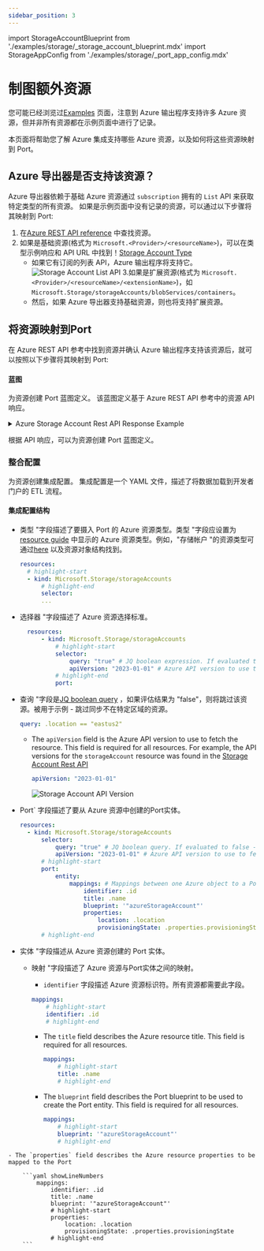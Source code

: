 ```yaml
---
sidebar_position: 3
---
```


import StorageAccountBlueprint from './examples/storage/_storage_account_blueprint.mdx'
import StorageAppConfig from './examples/storage/_port_app_config.mdx'

# 制图额外资源

您可能已经浏览过[Examples](./examples.md) 页面，注意到 Azure 输出程序支持许多 Azure 资源，但并非所有资源都在示例页面中进行了记录。

本页面将帮助您了解 Azure 集成支持哪些 Azure 资源，以及如何将这些资源映射到 Port。

## Azure 导出器是否支持该资源？

Azure 导出器依赖于基础 Azure 资源通过 `subscription` 拥有的 `List` API 来获取特定类型的所有资源。 如果是示例页面中没有记录的资源，可以通过以下步骤将其映射到 Port: 

1. 在[Azure REST API reference](https://learn.microsoft.com/en-us/rest/api/azure/) 中查找资源。
2. 如果是基础资源(格式为 `Microsoft.<Provider>/<resourceName>`)，可以在类型示例响应和 API URL 中找到！[Storage Account Type](/img/integrations/azure-exporter/StorageAccountTypeInAPIURL.png)
    - 如果它有订阅的列表 API，Azure 输出程序将支持它。
    ![Storage Account List API](/img/integrations/azure-exporter/StorageAccountListAPIIsValid.png)
3.如果是扩展资源(格式为 `Microsoft.<Provider>/<resourceName>/<extensionName>`)，如 `Microsoft.Storage/storageAccounts/blobServices/containers`。
    - 然后，如果 Azure 导出器支持基础资源，则也将支持扩展资源。

## 将资源映射到Port

在 Azure REST API 参考中找到资源并确认 Azure 输出程序支持该资源后，就可以按照以下步骤将其映射到 Port: 

#### 蓝图

为资源创建 Port 蓝图定义。 该蓝图定义基于 Azure REST API 参考中的资源 API 响应。

<details>
<summary>Azure Storage Account Rest API Response Example</summary>

```json
{
  "value": [
    {
      "id": "/subscriptions/{subscription-id}/resourceGroups/res2627/providers/Microsoft.Storage/storageAccounts/sto1125",
      "kind": "Storage",
      "location": "eastus",
      "name": "sto1125",
      "properties": {
        "isHnsEnabled": true,
        "creationTime": "2017-05-24T13:28:53.4540398Z",
        "primaryEndpoints": {
          "web": "https://sto1125.web.core.windows.net/",
          "dfs": "https://sto1125.dfs.core.windows.net/",
          "blob": "https://sto1125.blob.core.windows.net/",
          "file": "https://sto1125.file.core.windows.net/",
          "queue": "https://sto1125.queue.core.windows.net/",
          "table": "https://sto1125.table.core.windows.net/",
          "microsoftEndpoints": {
            "web": "https://sto1125-microsoftrouting.web.core.windows.net/",
            "dfs": "https://sto1125-microsoftrouting.dfs.core.windows.net/",
            "blob": "https://sto1125-microsoftrouting.blob.core.windows.net/",
            "file": "https://sto1125-microsoftrouting.file.core.windows.net/",
            "queue": "https://sto1125-microsoftrouting.queue.core.windows.net/",
            "table": "https://sto1125-microsoftrouting.table.core.windows.net/"
          },
          "internetEndpoints": {
            "web": "https://sto1125-internetrouting.web.core.windows.net/",
            "dfs": "https://sto1125-internetrouting.dfs.core.windows.net/",
            "blob": "https://sto1125-internetrouting.blob.core.windows.net/",
            "file": "https://sto1125-internetrouting.file.core.windows.net/"
          }
        },
        "primaryLocation": "eastus",
        "provisioningState": "Succeeded",
        "routingPreference": {
          "routingChoice": "MicrosoftRouting",
          "publishMicrosoftEndpoints": true,
          "publishInternetEndpoints": true
        },
        "encryption": {
          "services": {
            "file": {
              "keyType": "Account",
              "enabled": true,
              "lastEnabledTime": "2019-12-11T20:49:31.7036140Z"
            },
            "blob": {
              "keyType": "Account",
              "enabled": true,
              "lastEnabledTime": "2019-12-11T20:49:31.7036140Z"
            }
          },
          "keySource": "Microsoft.Storage"
        },
        "secondaryLocation": "centraluseuap",
        "statusOfPrimary": "available",
        "statusOfSecondary": "available",
        "supportsHttpsTrafficOnly": false
      },
      "sku": {
        "name": "Standard_GRS",
        "tier": "Standard"
      },
      "tags": {
        "key1": "value1",
        "key2": "value2"
      },
      "type": "Microsoft.Storage/storageAccounts"
    }
  ]
}
```

</details>

根据 API 响应，可以为资源创建 Port 蓝图定义。

<StorageAccountBlueprint/>

### 整合配置

为资源创建集成配置。 集成配置是一个 YAML 文件，描述了将数据加载到开发者门户的 ETL 流程。

<StorageAppConfig/>

#### 集成配置结构

* 类型 "字段描述了要摄入 Port 的 Azure 资源类型。类型 "字段应设置为[resource guide](https://learn.microsoft.com/en-us/azure/templates/) 中显示的 Azure 资源类型。例如，"存储帐户 "的资源类型可通过[here](https://learn.microsoft.com/en-us/azure/templates/microsoft.storage/storageaccounts?pivots=deployment-language-arm-template) 以及资源对象结构找到。


  ```yaml showLineNumbers
  resources:
    # highlight-start
    - kind: Microsoft.Storage/storageAccounts
    	# highlight-end
    	selector:
    	...
  ```


* 选择器 "字段描述了 Azure 资源选择标准。


  ```yaml showLineNumbers
    resources:
    	- kind: Microsoft.Storage/storageAccounts
    		# highlight-start
    		selector:
    			query: "true" # JQ boolean expression. If evaluated to false - this object will be skipped.
    			apiVersion: "2023-01-01" # Azure API version to use to fetch the resource
    		# highlight-end
    		port:
  ```


* 查询 "字段是[JQ boolean query](https://stedolan.github.io/jq/manual/#Basicfilters) ，如果评估结果为 "false"，则将跳过该资源。被用于示例 - 跳过同步不在特定区域的资源。


    ```yaml showLineNumbers
    query: .location == "eastus2"
    ```

  - The `apiVersion` field is the Azure API version to use to fetch the resource. This field is required for all resources. For example, the API versions for the `storageAccount` resource was found in the [Storage Account Rest API](https://docs.microsoft.com/en-us/rest/api/storagerp/storageaccounts/list)

    ```yaml showLineNumbers
    apiVersion: "2023-01-01"
    ```

    ![Storage Account API Version](/img/integrations/azure-exporter/StorageAccountAPIVersion.png)

* Port` 字段描述了要从 Azure 资源中创建的Port实体。


  ```yaml showLineNumbers
  resources:
    - kind: Microsoft.Storage/storageAccounts
    	selector:
    		query: "true" # JQ boolean query. If evaluated to false - skip syncing the object.
    		apiVersion: "2023-01-01" # Azure API version to use to fetch the resource
    	# highlight-start
    	port:
    		entity:
    			mappings: # Mappings between one Azure object to a Port entity. Each value is a JQ query.
    				identifier: .id
    				title: .name
    				blueprint: '"azureStorageAccount"'
    				properties:
    					location: .location
    					provisioningState: .properties.provisioningState
    	# highlight-end
  ```


* 实体 "字段描述从 Azure 资源创建的 Port 实体。
    - 映射 "字段描述了 Azure 资源与Port实体之间的映射。
        + `identifier` 字段描述 Azure 资源标识符。所有资源都需要此字段。


        ```yaml showLineNumbers
        mappings:
        	# highlight-start
        	identifier: .id
        	# highlight-end
        ```

      - The `title` field describes the Azure resource title. This field is required for all resources.

        ```yaml showLineNumbers
        mappings:
        	# highlight-start
        	title: .name
        	# highlight-end
        ```

      - The `blueprint` field describes the Port blueprint to be used to create the Port entity. This field is required for all resources.


        ```yaml showLineNumbers
        mappings:
        	# highlight-start
        	blueprint: '"azureStorageAccount"'
        	# highlight-end
        ```


```
- The `properties` field describes the Azure resource properties to be mapped to the Port
```


        ```yaml showLineNumbers
        	mappings:
        		identifier: .id
        		title: .name
        		blueprint: '"azureStorageAccount"'
        		# highlight-start
        		properties:
        			location: .location
        			provisioningState: .properties.provisioningState
        		# highlight-end
        ```
